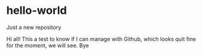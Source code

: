 # hello-world
Just a new repository

Hi all! 
This a test to know if I can manage with Github, which looks quit fine for 
the moment, we will see.
Bye
